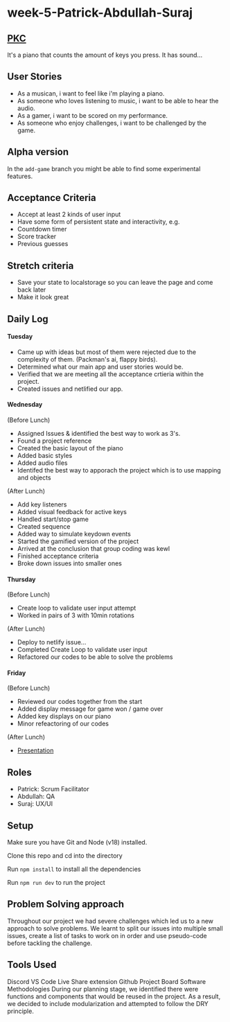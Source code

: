 # week-5-Patrick-Abdullah-Suraj

## [PKC](https://dynamic-torrone-f376c2.netlify.app/)
It's a piano that counts the amount of keys you press. It has sound...

## User Stories
- As a musican, i want to feel like i'm playing a piano.
- As someone who loves listening to music, i want to be able to hear the audio.
- As a gamer, i want to be scored on my performance. 
- As someone who enjoy challenges, i want to be challenged by the game. 

## Alpha version
In the `add-game` branch you might be able to find some experimental features.

## Acceptance Criteria 
- Accept at least 2 kinds of user input
- Have some form of persistent state and interactivity, e.g.
- Countdown timer
- Score tracker
- Previous guesses

## Stretch criteria 
- Save your state to localstorage so you can leave the page and come back later
- Make it look great

## Daily Log
#### Tuesday  
- Came up with ideas but most of them were rejected due to the complexity of them. (Packman's ai, flappy birds).
- Determined what our main app and user stories would be. 
- Verified that we are meeting all the acceptance crtieria within the project.
- Created issues and netlified our app.

#### Wednesday
(Before Lunch)
- Assigned Issues & identified the best way to work as 3's.
- Found a project reference
- Created the basic layout of the piano
- Added basic styles
- Added audio files
- Identifed the best way to apporach the project which is to use mapping and objects

(After Lunch)
- Add key listeners
- Added visual feedback for active keys
- Handled start/stop game
- Created sequence
- Added way to simulate keydown events
- Started the gamified version of the project
- Arrived at the conclusion that group coding was kewl
- Finished acceptance criteria
- Broke down issues into smaller ones

#### Thursday
(Before Lunch)
- Create loop to validate user input attempt
- Worked in pairs of 3 with 10min rotations

(After Lunch)
- Deploy to netlify issue...
- Completed Create Loop to validate user input
- Refactored our codes to be able to solve the problems

#### Friday
(Before Lunch)
- Reviewed our codes together from the start
- Added display message for game won / game over
- Added key displays on our piano
- Minor refeactoring of our codes

(After Lunch)
- [Presentation](https://hackmd.io/@TkRA-CdIQ6qbRwPLE781OA/BJT2vSbVs#/)

## Roles

- Patrick: Scrum Facilitator
- Abdullah: QA
- Suraj: UX/UI

## Setup

Make sure you have Git and Node (v18) installed.

Clone this repo and cd into the directory

Run ```npm install``` to install all the dependencies

Run ```npm run dev``` to run the project

## Problem Solving approach
Throughout our project we had severe challenges which led us to a new approach to solve problems.
We learnt to split our issues into multiple small issues, create a list of tasks to work on in order and use pseudo-code before tackling the challenge.

## Tools Used
Discord
VS Code Live Share extension
Github Project Board
Software Methodologies
During our planning stage, we identified there were functions and components that would be reused in the project. As a result, we decided to include modularization and attempted to follow the DRY principle.
